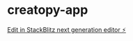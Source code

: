 # creatopy-app

[Edit in StackBlitz next generation editor ⚡️](https://stackblitz.com/~/github.com/mihaip238/creatopy-app)